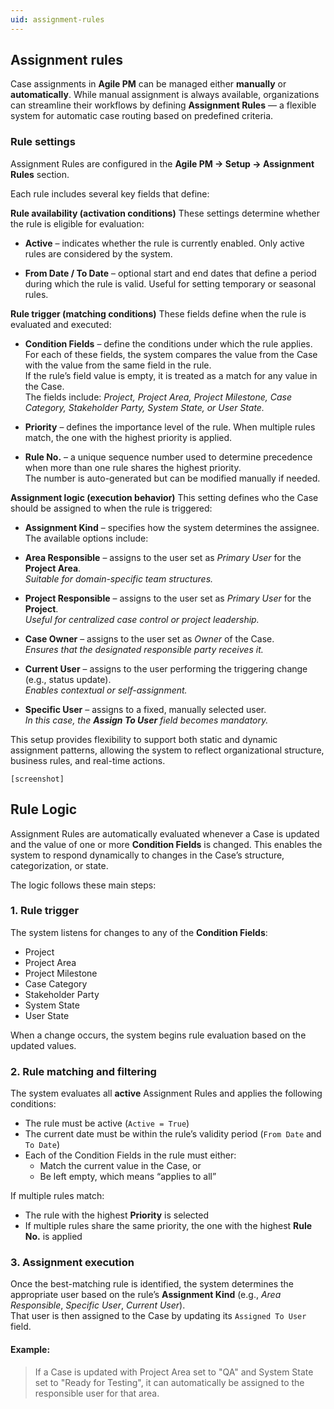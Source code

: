 ```yaml
---
uid: assignment-rules
---
```


## Assignment rules

Case assignments in **Agile PM** can be managed either **manually** or **automatically**. While manual assignment is always available, organizations can streamline their workflows by defining **Assignment Rules** — a flexible system for automatic case routing based on predefined criteria.


### Rule settings

Assignment Rules are configured in the **Agile PM → Setup → Assignment Rules** section.  

Each rule includes several key fields that define:

**Rule availability (activation conditions)**
These settings determine whether the rule is eligible for evaluation:

- **Active** – indicates whether the rule is currently enabled. Only active rules are considered by the system.

- **From Date / To Date** – optional start and end dates that define a period during which the rule is valid. Useful for setting temporary or seasonal rules.


**Rule trigger (matching conditions)**
These fields define when the rule is evaluated and executed:

- **Condition Fields** – define the conditions under which the rule applies.  
  For each of these fields, the system compares the value from the Case with the value from the same field in the rule.  
  If the rule’s field value is empty, it is treated as a match for any value in the Case.  
  The fields include: *Project, Project Area, Project Milestone, Case Category, Stakeholder Party, System State, or User State.*

- **Priority** – defines the importance level of the rule. When multiple rules match, the one with the highest priority is applied.

- **Rule No.** – a unique sequence number used to determine precedence when more than one rule shares the highest priority.  
  The number is auto-generated but can be modified manually if needed.


**Assignment logic (execution behavior)**
This setting defines who the Case should be assigned to when the rule is triggered:

  - **Assignment Kind** – specifies how the system determines the assignee. The available options include:

  - **Area Responsible** – assigns to the user set as *Primary User* for the **Project Area**.  
    *Suitable for domain-specific team structures.*

  - **Project Responsible** – assigns to the user set as *Primary User* for the **Project**.  
    *Useful for centralized case control or project leadership.*

  - **Case Owner** – assigns to the user set as *Owner* of the Case.  
    *Ensures that the designated responsible party receives it.*

  - **Current User** – assigns to the user performing the triggering change (e.g., status update).  
    *Enables contextual or self-assignment.*

  - **Specific User** – assigns to a fixed, manually selected user.  
    *In this case, the **Assign To User** field becomes mandatory.*

This setup provides flexibility to support both static and dynamic assignment patterns, allowing the system to reflect organizational structure, business rules, and real-time actions.

`[screenshot]`


## Rule Logic

Assignment Rules are automatically evaluated whenever a Case is updated and the value of one or more **Condition Fields** is changed. This enables the system to respond dynamically to changes in the Case’s structure, categorization, or state.

The logic follows these main steps:

### 1. Rule trigger

The system listens for changes to any of the **Condition Fields**:
- Project
- Project Area
- Project Milestone
- Case Category
- Stakeholder Party
- System State
- User State

When a change occurs, the system begins rule evaluation based on the updated values.

### 2. Rule matching and filtering

The system evaluates all **active** Assignment Rules and applies the following conditions:
- The rule must be active (`Active = True`)
- The current date must be within the rule’s validity period (`From Date` and `To Date`)
- Each of the Condition Fields in the rule must either:
  - Match the current value in the Case, or
  - Be left empty, which means “applies to all”

If multiple rules match:
- The rule with the highest **Priority** is selected
- If multiple rules share the same priority, the one with the highest **Rule No.** is applied

### 3. Assignment execution

Once the best-matching rule is identified, the system determines the appropriate user based on the rule’s **Assignment Kind** (e.g., *Area Responsible*, *Specific User*, *Current User*).  
That user is then assigned to the Case by updating its `Assigned To User` field.

#### Example:

> If a Case is updated with Project Area set to "QA" and System State set to "Ready for Testing", it can automatically be assigned to the responsible user for that area.
